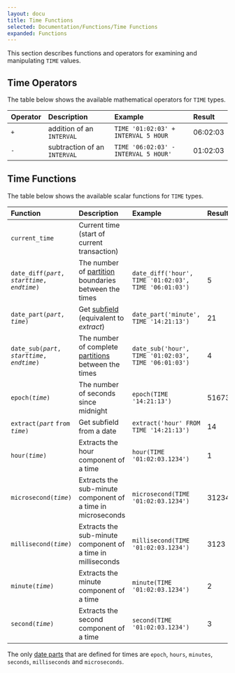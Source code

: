 ```yaml
---
layout: docu
title: Time Functions
selected: Documentation/Functions/Time Functions
expanded: Functions
---
```

This section describes functions and operators for examining and manipulating `TIME` values.

## Time Operators
The table below shows the available mathematical operators for `TIME` types.

| Operator | Description | Example | Result |
|:---|:---|:---|:---|
| `+` | addition of an `INTERVAL` | `TIME '01:02:03' + INTERVAL 5 HOUR` | 06:02:03 |
| `-` | subtraction of an `INTERVAL` | `TIME '06:02:03' - INTERVAL 5 HOUR'` | 01:02:03 |

## Time Functions
The table below shows the available scalar functions for `TIME` types.

| Function | Description | Example | Result |
|:---|:---|:---|:---|
| `current_time` | Current time (start of current transaction) | | |
| `date_diff(`*`part`*`, `*`starttime`*`, `*`endtime`*`)` | The number of [partition](../../sql/functions/datepart) boundaries between the times | `date_diff('hour', TIME '01:02:03', TIME '06:01:03')` | 5 |
| `date_part(`*`part`*`, `*`time`*`)` | Get [subfield](../../sql/functions/datepart) (equivalent to *extract*) | `date_part('minute', TIME '14:21:13')` | 21 |
| `date_sub(`*`part`*`, `*`starttime`*`, `*`endtime`*`)` | The number of complete [partitions](../../sql/functions/datepart) between the times | `date_sub('hour', TIME '01:02:03', TIME '06:01:03')` | 4 |
| `epoch(`*`time`*`)` | The number of seconds since midnight| `epoch(TIME '14:21:13')` | 51673 |
| `extract(`*`part`* `from` *`time`*`)` | Get subfield from a date | `extract('hour' FROM TIME '14:21:13')` | 14 |
| `hour(`*`time`*`)` | Extracts the hour component of a time | `hour(TIME '01:02:03.1234')` | 1 |
| `microsecond(`*`time`*`)` | Extracts the sub-minute component of a time in microseconds | `microsecond(TIME '01:02:03.1234')` | 3123400 |
| `millisecond(`*`time`*`)` | Extracts the sub-minute component of a time in milliseconds | `millisecond(TIME '01:02:03.1234')` | 3123 |
| `minute(`*`time`*`)` | Extracts the minute component of a time | `minute(TIME '01:02:03.1234')` | 2 |
| `second(`*`time`*`)` | Extracts the second component of a time | `second(TIME '01:02:03.1234')` | 3 |

The only [date parts](../../sql/functions/datepart) that are defined for times are `epoch`, `hours`, `minutes`, `seconds`, `milliseconds` and `microseconds`.
